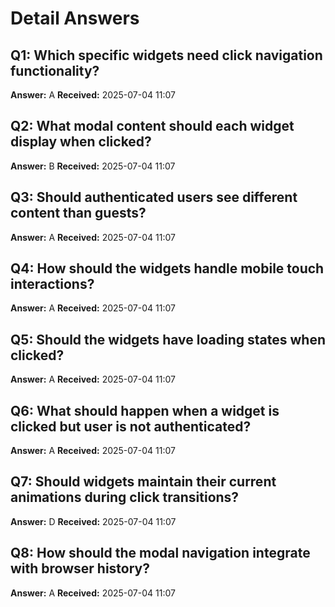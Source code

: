 # Detail Answers

## Q1: Which specific widgets need click navigation functionality?
**Answer:** A
**Received:** 2025-07-04 11:07

## Q2: What modal content should each widget display when clicked?
**Answer:** B
**Received:** 2025-07-04 11:07

## Q3: Should authenticated users see different content than guests?
**Answer:** A
**Received:** 2025-07-04 11:07

## Q4: How should the widgets handle mobile touch interactions?
**Answer:** A
**Received:** 2025-07-04 11:07

## Q5: Should the widgets have loading states when clicked?
**Answer:** A
**Received:** 2025-07-04 11:07

## Q6: What should happen when a widget is clicked but user is not authenticated?
**Answer:** A
**Received:** 2025-07-04 11:07

## Q7: Should widgets maintain their current animations during click transitions?
**Answer:** D
**Received:** 2025-07-04 11:07

## Q8: How should the modal navigation integrate with browser history?
**Answer:** A
**Received:** 2025-07-04 11:07
